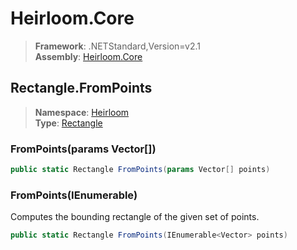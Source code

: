 # Heirloom.Core

> **Framework**: .NETStandard,Version=v2.1  
> **Assembly**: [Heirloom.Core][0]  

## Rectangle.FromPoints

> **Namespace**: [Heirloom][0]  
> **Type**: [Rectangle][1]  

### FromPoints(params Vector[])

```cs
public static Rectangle FromPoints(params Vector[] points)
```

### FromPoints(IEnumerable<Vector>)

Computes the bounding rectangle of the given set of points.

```cs
public static Rectangle FromPoints(IEnumerable<Vector> points)
```

[0]: ../Heirloom.Core.md
[1]: Heirloom.Rectangle.md
